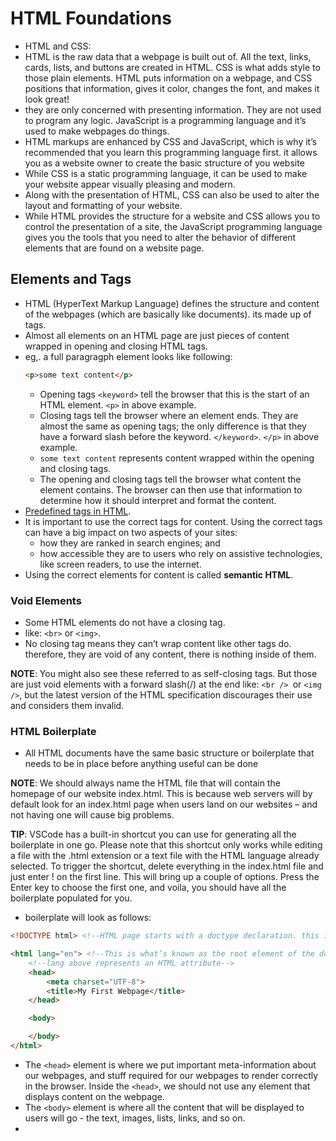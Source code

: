 # HTML Foundations

- HTML and CSS:
- HTML is the raw data that a webpage is built out of. All the text, links, cards, lists, and buttons are created in HTML. CSS is what adds style to those plain elements. HTML puts information on a webpage, and CSS positions that information, gives it color, changes the font, and makes it look great!
-  they are only concerned with presenting information. They are not used to program any logic. JavaScript is a programming language and it’s used to make webpages do things.
- HTML markups are enhanced by CSS and JavaScript, which is why it’s recommended that you learn this programming language first. it allows you as a website owner to create the basic structure of you website
- While CSS is a static programming language, it can be used to make your website appear visually pleasing and modern.
- Along with the presentation of HTML, CSS can also be used to alter the layout and formatting of your website.
- While HTML provides the structure for a website and CSS allows you to control the presentation of a site, the JavaScript programming language gives you the tools that you need to alter the behavior of different elements that are found on a website page.


## Elements and Tags

- HTML (HyperText Markup Language) defines the structure and content of the webpages (which are basically like documents). its made up of tags.
- Almost all elements on an HTML page are just pieces of content wrapped in opening and closing HTML tags.
- eg,. a full paragragph element looks like following:
  ```html
  <p>some text content</p>
  ```
  - Opening tags `<keyword>` tell the browser that this is the start of an HTML element. `<p>` in above example.
  - Closing tags tell the browser where an element ends. They are almost the same as opening tags; the only difference is that they have a forward slash before the keyword. `</keyword>`. `</p>` in above example.
  - `some text content` represents content wrapped within the opening and closing tags.
  - The opening and closing tags tell the browser what content the element contains. The browser can then use that information to determine how it should interpret and format the content.
- [Predefined tags in HTML](https://developer.mozilla.org/en-US/docs/Web/HTML/Element).
- It is important to use the correct tags for content. Using the correct tags can have a big impact on two aspects of your sites:
  - how they are ranked in search engines; and
  - how accessible they are to users who rely on assistive technologies, like screen readers, to use the internet.
- Using the correct elements for content is called **semantic HTML**.

### Void Elements

- Some HTML elements do not have a closing tag.
- like: `<br>` or `<img>`.
- No closing tag means they can’t wrap content like other tags do. therefore, they are void of any content, there is nothing inside of them.

**NOTE**: You might also see these referred to as self-closing tags. But those are just void elements with a forward slash(/) at the end like: `<br /> `or `<img />`, but the latest version of the HTML specification discourages their use and considers them invalid.

### HTML Boilerplate

- All HTML documents have the same basic structure or boilerplate that needs to be in place before anything useful can be done

**NOTE**: We should always name the HTML file that will contain the homepage of our website index.html. This is because web servers will by default look for an index.html page when users land on our websites – and not having one will cause big problems.

**TIP**: VSCode has a built-in shortcut you can use for generating all the boilerplate in one go. Please note that this shortcut only works while editing a file with the .html extension or a text file with the HTML language already selected. To trigger the shortcut, delete everything in the index.html file and just enter ! on the first line. This will bring up a couple of options. Press the Enter key to choose the first one, and voila, you should have all the boilerplate populated for you.

- boilerplate will look as follows:
```html
<!DOCTYPE html> <!--HTML page starts with a doctype declaration. this is how we write comment in HTML-->

<html lang="en"> <!--This is what’s known as the root element of the document-->
    <!--lang above represents an HTML attribute-->
    <head>
        <meta charset="UTF-8">
        <title>My First Webpage</title>
    </head>

    <body>

    </body>
</html>
```
- The `<head>` element is where we put important meta-information about our webpages, and stuff required for our webpages to render correctly in the browser. Inside the `<head>`, we should not use any element that displays content on the webpage.
-  The `<body>` element is where all the content that will be displayed to users will go - the text, images, lists, links, and so on.
-  